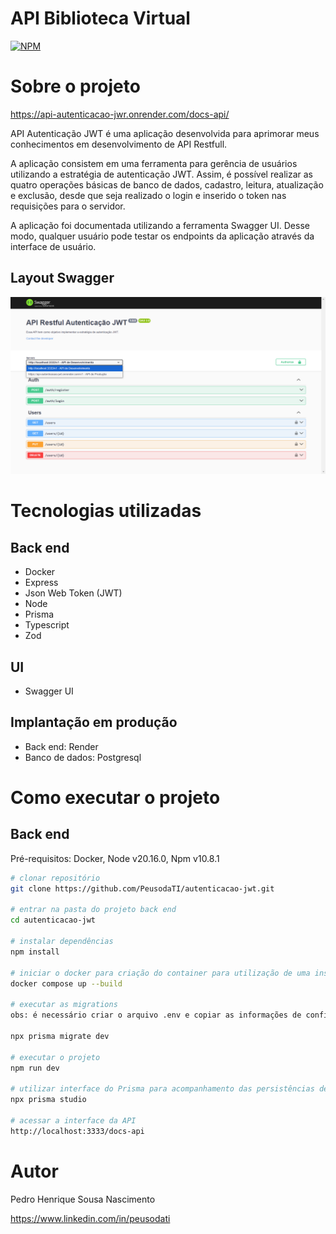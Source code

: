 # API Biblioteca Virtual
[![NPM](https://img.shields.io/npm/l/react)]([(https://github.com/PeusodaTI/autenticacao-jwt/blob/main/LICENSE)]) 

# Sobre o projeto

https://api-autenticacao-jwr.onrender.com/docs-api/

API Autenticação JWT é uma aplicação desenvolvida para aprimorar meus conhecimentos em desenvolvimento de API Restfull.

A aplicação consistem em uma ferramenta para gerência de usuários utilizando a estratégia de autenticação JWT. Assim, é possível realizar as quatro operações básicas de banco de dados, cadastro, leitura, atualização e exclusão, desde que seja realizado o login e inserido o token nas requisições para o servidor.

A aplicação foi documentada utilizando a ferramenta Swagger UI. Desse modo, qualquer usuário pode testar os endpoints da aplicação através da interface de usuário.

## Layout Swagger
![Swagger](https://github.com/PeusodaTI/autenticacao-jwt/blob/main/assets/swagger.png)

# Tecnologias utilizadas
## Back end
- Docker
- Express
- Json Web Token (JWT)
- Node
- Prisma
- Typescript
- Zod
  
## UI
- Swagger UI

## Implantação em produção
- Back end: Render
- Banco de dados: Postgresql

# Como executar o projeto

## Back end
Pré-requisitos: Docker, Node v20.16.0, Npm v10.8.1 

```bash
# clonar repositório
git clone https://github.com/PeusodaTI/autenticacao-jwt.git

# entrar na pasta do projeto back end
cd autenticacao-jwt

# instalar dependências
npm install

# iniciar o docker para criação do container para utilização de uma instância do banco de dados PostgreSql e da API
docker compose up --build

# executar as migrations
obs: é necessário criar o arquivo .env e copiar as informações de configurações do DB dentro do arquivo .env.example para o arquivo .env. após isso, execute o comando:

npx prisma migrate dev 

# executar o projeto
npm run dev

# utilizar interface do Prisma para acompanhamento das persistências de dados
npx prisma studio

# acessar a interface da API
http://localhost:3333/docs-api

```

# Autor

Pedro Henrique Sousa Nascimento

https://www.linkedin.com/in/peusodati

